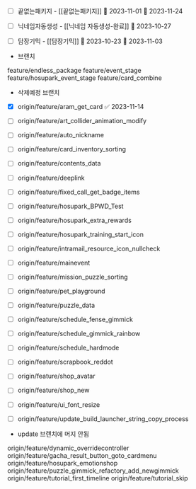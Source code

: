 



- [ ] 끝없는패키지 - [[끝없는패키지]]  🛫 2023-11-01  📅 2023-11-24
- [ ] 닉네임자동생성 - [[닉네임 자동생성-완료]] 📅 2023-10-27
- [ ] 담장기믹 - [[담장기믹]] 🛫 2023-10-23 📅 2023-11-03 





- 브랜치

feature/endless_package 
feature/event_stage
feature/hosupark_event_stage
feature/card_combine



- 삭제예정 브랜치
- [x] origin/feature/aram_get_card ✅ 2023-11-14
- [ ] origin/feature/art_collider_animation_modify
- [ ] origin/feature/auto_nickname
- [ ] origin/feature/card_inventory_sorting
- [ ] origin/feature/contents_data
- [ ] origin/feature/deeplink
- [ ] origin/feature/fixed_call_get_badge_items
- [ ] origin/feature/hosupark_BPWD_Test
- [ ] origin/feature/hosupark_extra_rewards
- [ ] origin/feature/hosupark_training_start_icon
- [ ] origin/feature/intramail_resource_icon_nullcheck
- [ ] origin/feature/mainevent
- [ ] origin/feature/mission_puzzle_sorting
- [ ] origin/feature/pet_playground
- [ ] origin/feature/puzzle_data
- [ ] origin/feature/schedule_fense_gimmick
- [ ] origin/feature/schedule_gimmick_rainbow
- [ ] origin/feature/schedule_hardmode
- [ ] origin/feature/scrapbook_reddot
- [ ] origin/feature/shop_avatar
- [ ] origin/feature/shop_new
- [ ] origin/feature/ui_font_resize
- [ ] origin/feature/update_build_launcher_string_copy_process




- update 브랜치에 머지 안됨

origin/feature/dynamic_overridecontroller
origin/feature/gacha_result_button_goto_cardmenu
origin/feature/hosupark_emotionshop
origin/feature/puzzle_gimmick_refactory_add_newgimmick
origin/feature/tutorial_first_timeline
origin/feature/tutorial_skip


